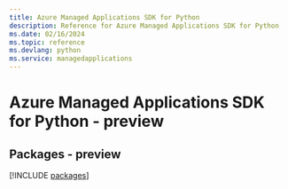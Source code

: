 ```yaml
---
title: Azure Managed Applications SDK for Python
description: Reference for Azure Managed Applications SDK for Python
ms.date: 02/16/2024
ms.topic: reference
ms.devlang: python
ms.service: managedapplications
---
```

# Azure Managed Applications SDK for Python - preview
## Packages - preview
[!INCLUDE [packages](managed-applications-index.md)]